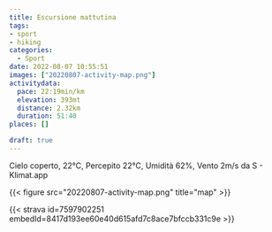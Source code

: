 ```yaml
---
title: Escursione mattutina 
tags:
- sport
- hiking
categories:
  - Sport
date: 2022-08-07 10:55:51
images: ["20220807-activity-map.png"]
activitydata:
  pace: 22:19min/km
  elevation: 393mt
  distance: 2.32km
  duration: 51:40
places: []

draft: true
---
```


Cielo coperto, 22°C, Percepito 22°C, Umidità 62%, Vento 2m/s da S - Klimat.app

<!--more-->




{{< figure src="20220807-activity-map.png" title="map" >}}


{{< strava id=7597902251 embedId=8417d193ee60e40d615afd7c8ace7bfccb331c9e >}}
